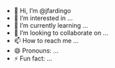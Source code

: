 - 👋 Hi, I’m @jfardingo
- 👀 I’m interested in ...
- 🌱 I’m currently learning ...
- 💞️ I’m looking to collaborate on ...
- 📫 How to reach me ...
- 😄 Pronouns: ...
- ⚡ Fun fact: ...

<!---
jfardingo/jfardingo is a ✨ special ✨ repository because its `README.md` (this file) appears on your GitHub profile.
You can click the Preview link to take a look at your changes.
--->
